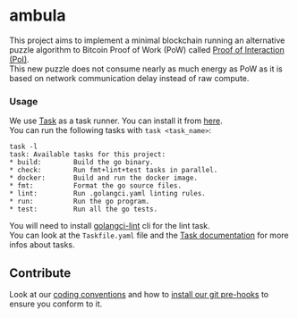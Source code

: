 # ambula

This project aims to implement a minimal blockchain running an alternative puzzle algorithm to Bitcoin Proof of Work (PoW) called [Proof of Interaction (PoI)](https://hal.archives-ouvertes.fr/hal-02479891v2/document).  
This new puzzle does not consume nearly as much energy as PoW as it is based on network communication delay instead of raw compute.  

### Usage

We use [Task](https://taskfile.dev/) as a task runner. You can install it from [here](https://taskfile.dev/installation/).  
You can run the following tasks with `task <task_name>`:

```
task -l   
task: Available tasks for this project:
* build:        Build the go binary.
* check:        Run fmt+lint+test tasks in parallel.
* docker:       Build and run the docker image.
* fmt:          Format the go source files.
* lint:         Run .golangci.yaml linting rules.
* run:          Run the go program.
* test:         Run all the go tests.
```

You will need to install [golangci-lint](https://golangci-lint.run/usage/install/) cli for the lint task.  
You can look at the `Taskfile.yaml` file and the [Task documentation](https://taskfile.dev/usage/) for more infos about tasks.  

## Contribute

Look at our [coding conventions](https://github.com/pacokleitz/ambula/wiki/Coding-conventions) and how to [install our git pre-hooks](https://github.com/pacokleitz/ambula/wiki/Pre-hooks) to ensure you conform to it.  
